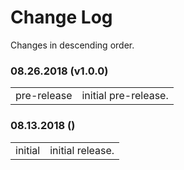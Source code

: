 # Change Log

Changes in descending order.

### 08.26.2018 (v1.0.0)

<table>
  <tr><td>pre-release</td><td>initial pre-release.</td></tr>
</table>

### 08.13.2018 ()

<table>
  <tr><td>initial</td><td>initial release.</td></tr>
</table>